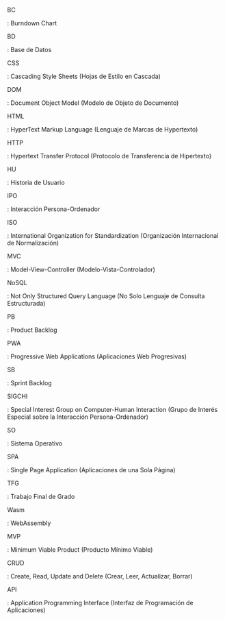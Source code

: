 <span id='BC'>BC</span>

: Burndown Chart

<span id='BD'>BD</span>

: Base de Datos

<span id='CSS'>CSS</span>

: Cascading Style Sheets (Hojas de Estilo en Cascada)

<span id='DOM'>DOM</span>

: Document Object Model (Modelo de Objeto de Documento)

<span id='HTML'>HTML</span>

: HyperText Markup Language (Lenguaje de Marcas de Hypertexto)

<span id='HTTP'>HTTP</span>

: Hypertext Transfer Protocol (Protocolo de Transferencia de Hipertexto)

<span id='HU'>HU</span>

: Historia de Usuario

<span id='IPO'>IPO</span>

: Interacción Persona-Ordenador

<span id='ISO'>ISO</span>

: International Organization for Standardization (Organización Internacional de Normalización)

<span id='MVC'>MVC</span>

: Model-View-Controller (Modelo-Vista-Controlador)

<span id='NoSQL'>NoSQL</span>

: Not Only Structured Query Language (No Solo Lenguaje de Consulta Estructurada)

<span id='PB'>PB</span>

: Product Backlog

<span id='PWA'>PWA</span>

: Progressive Web Applications (Aplicaciones Web Progresivas)

<span id='SB'>SB</span>

: Sprint Backlog

<span id='SIGCHI'>SIGCHI</span>

: Special Interest Group on Computer-Human Interaction (Grupo de Interés Especial sobre la Interacción Persona-Ordenador)

<span id='SO'>SO</span>

: Sistema Operativo

<span id='SPA'>SPA</span>

: Single Page Application (Aplicaciones de una Sola Página)

<span id='TFG'>TFG</span>

: Trabajo Final de Grado

<span id='Wasm'>Wasm</span>

: WebAssembly

<span id='MVP'>MVP</span>

: Minimum Viable Product (Producto Mínimo Viable)

<span id='CRUD'>CRUD</span>

: Create, Read, Update and Delete (Crear, Leer, Actualizar, Borrar)

<span id='API'>API</span>

: Application Programming Interface (Interfaz de Programación de Aplicaciones)

